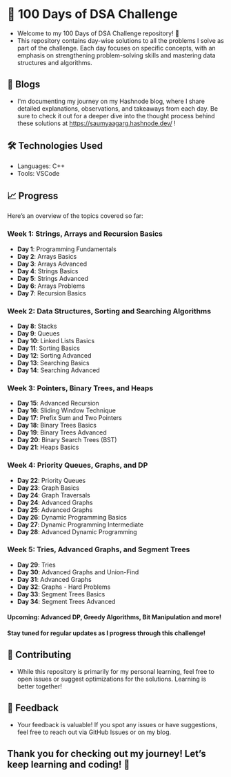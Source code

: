 # 🚀 100 Days of DSA Challenge
- Welcome to my 100 Days of DSA Challenge repository! 🎯
- This repository contains day-wise solutions to all the problems I solve as part of the challenge. Each day focuses on specific concepts, with an emphasis on strengthening problem-solving skills and mastering data structures and algorithms.

## 📝 Blogs
- I'm documenting my journey on my Hashnode blog, where I share detailed explanations, observations, and takeaways from each day. Be sure to check it out for a deeper dive into the thought process behind these solutions at https://saumyaagarg.hashnode.dev/ !

## 🛠️ Technologies Used
- Languages: C++
- Tools: VSCode

## 📈 Progress
Here’s an overview of the topics covered so far:

### **Week 1: Strings, Arrays and Recursion Basics**
- **Day 1**: Programming Fundamentals
- **Day 2**: Arrays Basics
- **Day 3**: Arrays Advanced
- **Day 4**: Strings Basics
- **Day 5**: Strings Advanced
- **Day 6**: Arrays Problems
- **Day 7**: Recursion Basics

### **Week 2: Data Structures, Sorting and Searching Algorithms**
- **Day 8**: Stacks
- **Day 9**: Queues
- **Day 10**: Linked Lists Basics
- **Day 11**: Sorting Basics
- **Day 12**: Sorting Advanced
- **Day 13**: Searching Basics
- **Day 14**: Searching Advanced

### **Week 3: Pointers, Binary Trees, and Heaps**
- **Day 15**: Advanced Recursion
- **Day 16**: Sliding Window Technique
- **Day 17**: Prefix Sum and Two Pointers
- **Day 18**: Binary Trees Basics
- **Day 19**: Binary Trees Advanced
- **Day 20**: Binary Search Trees (BST)
- **Day 21**: Heaps Basics

### **Week 4: Priority Queues, Graphs, and DP**
- **Day 22**: Priority Queues
- **Day 23**: Graph Basics
- **Day 24**: Graph Traversals
- **Day 24**: Advanced Graphs
- **Day 25**: Advanced Graphs
- **Day 26**: Dynamic Programming Basics
- **Day 27**: Dynamic Programming Intermediate
- **Day 28**: Advanced Dynamic Programming

### **Week 5: Tries, Advanced Graphs, and Segment Trees**
- **Day 29**: Tries
- **Day 30**: Advanced Graphs and Union-Find
- **Day 31**: Advanced Graphs
- **Day 32**: Graphs - Hard Problems
- **Day 33**: Segment Trees Basics
- **Day 34**: Segment Trees Advanced
  
#### Upcoming: Advanced DP, Greedy Algorithms, Bit Manipulation and more!
#### Stay tuned for regular updates as I progress through this challenge!

## 🤝 Contributing
- While this repository is primarily for my personal learning, feel free to open issues or suggest optimizations for the solutions. Learning is better together!

## 💬 Feedback
- Your feedback is valuable! If you spot any issues or have suggestions, feel free to reach out via GitHub Issues or on my blog.

## Thank you for checking out my journey! Let’s keep learning and coding! 🌟
